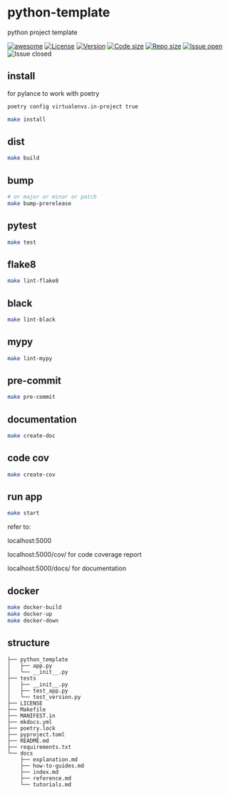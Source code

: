 # python-template
python project template

[![awesome](https://cdn.rawgit.com/sindresorhus/awesome/d7305f38d29fed78fa85652e3a63e154dd8e8829/media/badge.svg)](https://github.com/KiLJ4EdeN/)
[![License](https://img.shields.io/github/license/KiLJ4EdeN/python-template)](https://img.shields.io/github/license/KiLJ4EdeN/python-template) [![Version](https://img.shields.io/github/v/tag/KiLJ4EdeN/python-template)](https://img.shields.io/github/v/tag/KiLJ4EdeN/python-template) [![Code size](https://img.shields.io/github/languages/code-size/KiLJ4EdeN/python-template)](https://img.shields.io/github/languages/code-size/KiLJ4EdeN/python-template) [![Repo size](https://img.shields.io/github/repo-size/KiLJ4EdeN/python-template)](https://img.shields.io/github/repo-size/KiLJ4EdeN/python-template) [![Issue open](https://img.shields.io/github/issues/KiLJ4EdeN/python-template)](https://img.shields.io/github/issues/KiLJ4EdeN/python-template)
![Issue closed](https://img.shields.io/github/issues-closed/KiLJ4EdeN/python-template)

## install
for pylance to work with poetry
```bash
poetry config virtualenvs.in-project true
```
```bash
make install
```

## dist
```bash
make build
```

## bump
```bash
# or major or minor or patch
make bump-prerelease
```

## pytest
```bash
make test
```

## flake8
```bash
make lint-flake8
```

## black
```bash
make lint-black
```

## mypy
```bash
make lint-mypy
```

## pre-commit
```bash
make pre-commit
```

## documentation
```bash
make create-doc
```

## code cov
```bash
make create-cov
```

## run app
```bash
make start
```

refer to:


localhost:5000

localhost:5000/cov/ for code coverage report

localhost:5000/docs/ for documentation

## docker
```bash
make docker-build
make docker-up
make docker-down
```

## structure
```
├── python_template
│   ├── app.py
│   └── __init__.py
├── tests
│   ├── __init__.py
│   ├── test_app.py
│   └── test_version.py
├── LICENSE
├── Makefile
├── MANIFEST.in
├── mkdocs.yml
├── poetry.lock
├── pyproject.toml
├── README.md
├── requirements.txt
└── docs
    ├── explanation.md
    ├── how-to-guides.md
    ├── index.md
    ├── reference.md
    └── tutorials.md
```
